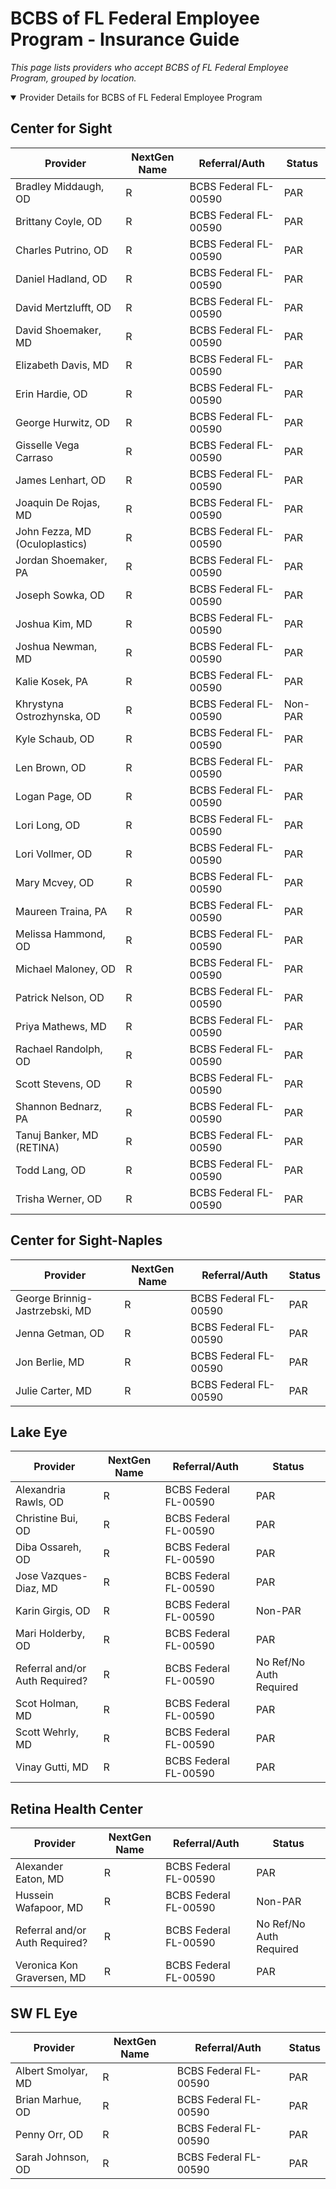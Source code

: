 # BCBS of FL Federal Employee Program - Insurance Guide

*This page lists providers who accept BCBS of FL Federal Employee Program, grouped by location.*

<details open><summary>Provider Details for BCBS of FL Federal Employee Program</summary>

## Center for Sight

| Provider | NextGen Name | Referral/Auth | Status |
|----------|-------------|--------------|--------|
| Bradley Middaugh, OD | R | BCBS Federal FL-00590 | PAR |
| Brittany Coyle, OD | R | BCBS Federal FL-00590 | PAR |
| Charles Putrino, OD | R | BCBS Federal FL-00590 | PAR |
| Daniel Hadland, OD | R | BCBS Federal FL-00590 | PAR |
| David Mertzlufft, OD | R | BCBS Federal FL-00590 | PAR |
| David Shoemaker, MD | R | BCBS Federal FL-00590 | PAR |
| Elizabeth Davis, MD | R | BCBS Federal FL-00590 | PAR |
| Erin Hardie, OD | R | BCBS Federal FL-00590 | PAR |
| George Hurwitz, OD | R | BCBS Federal FL-00590 | PAR |
| Gisselle Vega Carraso | R | BCBS Federal FL-00590 | PAR |
| James Lenhart, OD | R | BCBS Federal FL-00590 | PAR |
| Joaquin De Rojas, MD | R | BCBS Federal FL-00590 | PAR |
| John Fezza, MD (Oculoplastics) | R | BCBS Federal FL-00590 | PAR |
| Jordan Shoemaker, PA | R | BCBS Federal FL-00590 | PAR |
| Joseph Sowka, OD | R | BCBS Federal FL-00590 | PAR |
| Joshua Kim, MD | R | BCBS Federal FL-00590 | PAR |
| Joshua Newman, MD | R | BCBS Federal FL-00590 | PAR |
| Kalie Kosek, PA | R | BCBS Federal FL-00590 | PAR |
| Khrystyna Ostrozhynska, OD | R | BCBS Federal FL-00590 | Non-PAR |
| Kyle Schaub, OD | R | BCBS Federal FL-00590 | PAR |
| Len Brown, OD | R | BCBS Federal FL-00590 | PAR |
| Logan Page, OD | R | BCBS Federal FL-00590 | PAR |
| Lori Long, OD | R | BCBS Federal FL-00590 | PAR |
| Lori Vollmer, OD | R | BCBS Federal FL-00590 | PAR |
| Mary Mcvey, OD | R | BCBS Federal FL-00590 | PAR |
| Maureen Traina, PA | R | BCBS Federal FL-00590 | PAR |
| Melissa Hammond, OD | R | BCBS Federal FL-00590 | PAR |
| Michael Maloney, OD | R | BCBS Federal FL-00590 | PAR |
| Patrick Nelson, OD | R | BCBS Federal FL-00590 | PAR |
| Priya Mathews, MD | R | BCBS Federal FL-00590 | PAR |
| Rachael Randolph, OD | R | BCBS Federal FL-00590 | PAR |
| Scott Stevens, OD | R | BCBS Federal FL-00590 | PAR |
| Shannon Bednarz, PA | R | BCBS Federal FL-00590 | PAR |
| Tanuj Banker, MD (RETINA) | R | BCBS Federal FL-00590 | PAR |
| Todd Lang, OD | R | BCBS Federal FL-00590 | PAR |
| Trisha Werner, OD | R | BCBS Federal FL-00590 | PAR |

## Center for Sight-Naples

| Provider | NextGen Name | Referral/Auth | Status |
|----------|-------------|--------------|--------|
| George Brinnig-Jastrzebski, MD | R | BCBS Federal FL-00590 | PAR |
| Jenna Getman, OD | R | BCBS Federal FL-00590 | PAR |
| Jon Berlie, MD | R | BCBS Federal FL-00590 | PAR |
| Julie Carter, MD | R | BCBS Federal FL-00590 | PAR |

## Lake Eye 

| Provider | NextGen Name | Referral/Auth | Status |
|----------|-------------|--------------|--------|
| Alexandria Rawls, OD | R | BCBS Federal FL-00590 | PAR |
| Christine Bui, OD | R | BCBS Federal FL-00590 | PAR |
| Diba Ossareh, OD | R | BCBS Federal FL-00590 | PAR |
| Jose Vazques-Diaz, MD | R | BCBS Federal FL-00590 | PAR |
| Karin Girgis, OD | R | BCBS Federal FL-00590 | Non-PAR |
| Mari Holderby, OD | R | BCBS Federal FL-00590 | PAR |
| Referral and/or Auth Required? | R | BCBS Federal FL-00590 | No Ref/No Auth Required |
| Scot Holman, MD | R | BCBS Federal FL-00590 | PAR |
| Scott Wehrly, MD | R | BCBS Federal FL-00590 | PAR |
| Vinay Gutti, MD | R | BCBS Federal FL-00590 | PAR |

## Retina Health Center

| Provider | NextGen Name | Referral/Auth | Status |
|----------|-------------|--------------|--------|
| Alexander Eaton, MD | R | BCBS Federal FL-00590 | PAR |
| Hussein Wafapoor, MD | R | BCBS Federal FL-00590 | Non-PAR |
| Referral and/or Auth Required? | R | BCBS Federal FL-00590 | No Ref/No Auth Required |
| Veronica Kon Graversen, MD | R | BCBS Federal FL-00590 | PAR |

## SW FL Eye

| Provider | NextGen Name | Referral/Auth | Status |
|----------|-------------|--------------|--------|
| Albert Smolyar, MD | R | BCBS Federal FL-00590 | PAR |
| Brian Marhue, OD | R | BCBS Federal FL-00590 | PAR |
| Penny Orr, OD | R | BCBS Federal FL-00590 | PAR |
| Sarah Johnson, OD | R | BCBS Federal FL-00590 | PAR |

</details>

